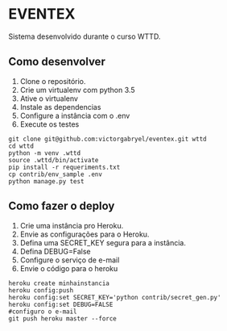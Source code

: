 # EVENTEX

Sistema desenvolvido durante o curso WTTD.

## Como desenvolver

1. Clone o repositório.
2. Crie um virtualenv com python 3.5
3. Ative o virtualenv
4. Instale as dependencias
5. Configure a instância com o .env
6. Execute os testes

```console
git clone git@github.com:victorgabryel/eventex.git wttd
cd wttd
python -m venv .wttd
source .wttd/bin/activate
pip install -r requeriments.txt
cp contrib/env_sample .env
python manage.py test
```

## Como fazer o deploy

1. Crie uma instância pro Heroku.
2. Envie as configurações para o Heroku.
3. Defina uma SECRET_KEY segura para a instância.
4. Defina DEBUG=False
5. Configure o serviço de e-mail
6. Envie o código para o heroku

```console
heroku create minhainstancia
heroku config:push
heroku config:set SECRET_KEY='python contrib/secret_gen.py'
heroku config:set DEBUG=FALSE
#configuro o e-mail
git push heroku master --force
```